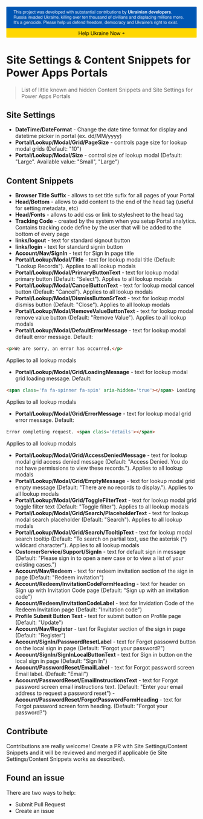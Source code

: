 [![SWUbanner](https://raw.githubusercontent.com/vshymanskyy/StandWithUkraine/main/banner-direct.svg)](https://vshymanskyy.github.io/StandWithUkraine)

# Site Settings & Content Snippets for Power Apps Portals
> List of little known and hidden Content Snippets and Site Settings for Power Apps Portals

## Site Settings

- **DateTime/DateFormat** - Change the date time format for display and datetime picker in portal (ex. dd/MM/yyyy)
- **Portal/Lookup/Modal/Grid/PageSize** - controls page size for lookup modal grids (Default: "10")
- **Portal/Lookup/Modal/Size** - control size of lookup modal (Default: "Large". Available value: "Small", "Large")

## Content Snippets

- **Browser Title Suffix** - allows to set title sufix for all pages of your Portal
- **Head/Bottom** - allows to add content to the end of the head tag (useful for setting metadata, etc)
- **Head/Fonts** - allows to add css or link to stylesheet to the head tag
- **Tracking Code** - created by the system when you setup Portal analytics. Contains tracking code define by the user that will be added to the bottom of every page
- **links/logout** - text for standard signout button
- **links/login** - text for standard signin button
- **Account/Nav/SignIn** - text for Sign In page title
- **Portal/Lookup/Modal/Title** - text for lookup modal title (Default: "Lookup Records"). Applies to all lookup modals
- **Portal/Lookup/Modal/PrimaryButtonText** - text for lookup modal primary button (Default: "Select"). Applies to all lookup modals
- **Portal/Lookup/Modal/CancelButtonText** - text for lookup modal cancel button (Default: "Cancel"). Applies to all lookup modals
- **Portal/Lookup/Modal/DismissButtonSrText** - text for lookup modal dismiss button (Default: "Close"). Applies to all lookup modals
- **Portal/Lookup/Modal/RemoveValueButtonText** - text for lookup modal remove value button (Default: "Remove Value"). Applies to all lookup modals
- **Portal/Lookup/Modal/DefaultErrorMessage** - text for lookup modal default error message. Default: 
```html
<p>We are sorry, an error has occurred.</p>
```
Applies to all lookup modals
- **Portal/Lookup/Modal/Grid/LoadingMessage** - text for lookup modal grid loading message. Default: 
```html
<span class='fa fa-spinner fa-spin' aria-hidden='true'></span> Loading...
```
Applies to all lookup modals
- **Portal/Lookup/Modal/Grid/ErrorMessage** - text for lookup modal grid error message. Default:
```html
Error completing request. <span class='details'></span>
```
Applies to all lookup modals
- **Portal/Lookup/Modal/Grid/AccessDeniedMessage** - text for lookup modal grid access denied message (Default: "Access Denied. You do not have permissions to view these records."). Applies to all lookup modals
- **Portal/Lookup/Modal/Grid/EmptyMessage** - text for lookup modal grid empty message (Default: "There are no records to display."). Applies to all lookup modals
- **Portal/Lookup/Modal/Grid/ToggleFilterText** - text for lookup modal grid toggle filter text (Default: "Toggle filter"). Applies to all lookup modals
- **Portal/Lookup/Modal/Grid/Search/PlaceholderText** - text for lookup modal search placeholder (Default: "Search"). Applies to all lookup modals
- **Portal/Lookup/Modal/Grid/Search/TooltipText** - text for lookup modal search tooltip (Default: "To search on partial text, use the asterisk (*) wildcard character"). Applies to all lookup modals
- **CustomerService/Support/SignIn** - text for default sign in message (Default: "Please sign in to open a new case or to view a list of your existing cases.")
- **Account/Nav/Redeem** - text for redeem invitation section of the sign in page (Default: "Redeem invitation")
- **Account/Redeem/InvitationCodeFormHeading** - text for header on Sign up with Invitation Code page (Default: "Sign up with an invitation code") 
- **Account/Redeem/InvitationCodeLabel** - text for Invidation Code of the Redeem Invitation page (Default: "Invitation code")
- **Profile Submit Button Text** - text for submit button on Profile page (Default: "Update")
- **Account/Nav/Register** - text for Register section of the sign in page (Default: "Register")
- **Account/SignIn/PasswordResetLabel** - text for Forgot passowrd button on the local sign in page (Default: "Forgot your password?")
- **Account/SignIn/SignInLocalButtonText** - text for Sign in button on the local sign in page (Default: "Sign In")
- **Account/PasswordReset/EmailLabel** - text for Forgot password screen Email label. (Default: "Email")
- **Account/PasswordReset/EmailInstructionsText** - text for Forgot password screen email instructions text. (Default: "Enter your email address to request a password reset")
-**Account/PasswordReset/ForgotPasswordFormHeading** - text for Forgot password screen form heading. (Default: "Forgot your password?")

## Contribute

Contributions are really welcome! Create a PR with Site Settings/Content Snippets and it will be reviewed and merged if applicable (ie Site Settings/Content Snippets works as described).

## Found an issue

There are two ways to help:

- Submit Pull Request 
- Create an issue

